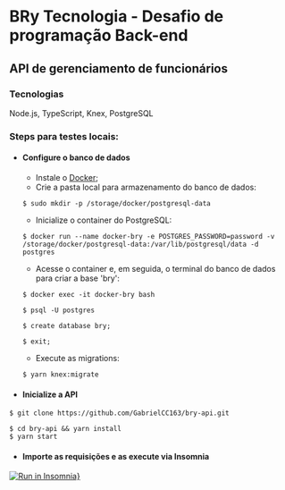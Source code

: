 # BRy Tecnologia - Desafio de programação Back-end

## API de gerenciamento de funcionários

### Tecnologias
Node.js, TypeScript, Knex, PostgreSQL

### Steps para testes locais:

* #### Configure o banco de dados
    - Instale o [Docker](https://docs.docker.com/get-docker/);
    - Crie a pasta local para armazenamento do banco de dados:
    ```
    $ sudo mkdir -p /storage/docker/postgresql-data
    ```
    - Inicialize o container do PostgreSQL:
    ```
    $ docker run --name docker-bry -e POSTGRES_PASSWORD=password -v /storage/docker/postgresql-data:/var/lib/postgresql/data -d postgres
    ```
    - Acesse o container e, em seguida, o terminal do banco de dados para criar a base 'bry':
    ```
    $ docker exec -it docker-bry bash

    $ psql -U postgres

    $ create database bry;

    $ exit;

    ```
    - Execute as migrations:
    ```
    $ yarn knex:migrate
    ```

* #### Inicialize a API
```
$ git clone https://github.com/GabrielCC163/bry-api.git

$ cd bry-api && yarn install
$ yarn start
```

* #### Importe as requisições e as execute via Insomnia
[![Run in Insomnia}](https://insomnia.rest/images/run.svg)](https://insomnia.rest/run/?label=BRy%20API%20Challenge&uri=https%3A%2F%2Fgist.githubusercontent.com%2FGabrielCC163%2F2f7ad21d434957bd7f0ec5487f440175%2Fraw%2F3ece17918b9c7397e50b63b55758d9b684aa8e46%2Fbry_api_requests.json)

